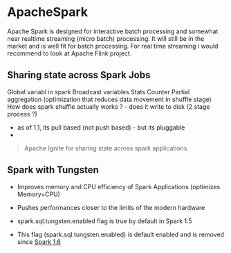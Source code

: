 # ApacheSpark
Apache Spark is designed for interactive batch processing and somewhat near realtime streaming (micro batch) processing. It will still be in the market and is well fit for batch processing. For real time streaming i would recommend to look at Apache Flink project.

## Sharing state across Spark Jobs
Global variabl in spark
Broadcast variables
Stats Counter
Partial aggregation (optimization that reduces data movement in shuffle stage)
How does spark shuffle actually works ? - does it write to disk (2 stage process ?)
 - as of 1.1, its pull based (not push based) - but its pluggable
 - 
 
> Apache Ignite for sharing state across spark applications


## Spark with Tungsten
* Improves memory and CPU efficiency of Spark Applications (optimizes Memory+CPU)
* Pushes performances closer to the limits of the modern hardware

* spark.sql.tungsten.enabled flag is true by default in Spark 1.5
* This flag (spark.sql.tungsten.enabled) is default enabled and is removed since [Spark 1.6](https://spark.apache.org/releases/spark-release-1-6-0.html)
